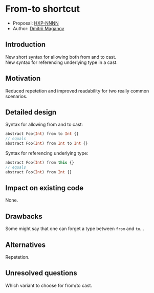 # From-to shortcut

* Proposal: [HXP-NNNN](NNNN-from-to-shortcuts.md)
* Author: [Dmitrii Maganov](https://github.com/vonagam)

## Introduction

New short syntax for allowing both from and to cast.  
New syntax for referencing underlying type in a cast.

## Motivation

Reduced repetetion and improved readability for two really common scenarios.

## Detailed design

Syntax for allowing from and to cast:

```haxe
abstract Foo(Int) from to Int {}
// equals
abstract Foo(Int) from Int to Int {}
```

Syntax for referencing underlying type:

```haxe
abstract Foo(Int) from this {}
// equals
abstract Foo(Int) from Int {}
```

## Impact on existing code

None.

## Drawbacks

Some might say that one can forget a type between `from` and `to`...

## Alternatives

Repetetion.

## Unresolved questions

Which variant to choose for from/to cast.
